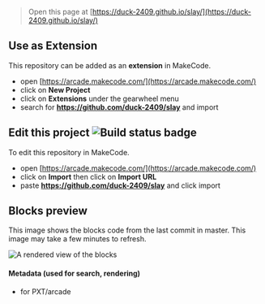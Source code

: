  


> Open this page at [https://duck-2409.github.io/slay/](https://duck-2409.github.io/slay/)

## Use as Extension

This repository can be added as an **extension** in MakeCode.

* open [https://arcade.makecode.com/](https://arcade.makecode.com/)
* click on **New Project**
* click on **Extensions** under the gearwheel menu
* search for **https://github.com/duck-2409/slay** and import

## Edit this project ![Build status badge](https://github.com/duck-2409/slay/workflows/MakeCode/badge.svg)

To edit this repository in MakeCode.

* open [https://arcade.makecode.com/](https://arcade.makecode.com/)
* click on **Import** then click on **Import URL**
* paste **https://github.com/duck-2409/slay** and click import

## Blocks preview

This image shows the blocks code from the last commit in master.
This image may take a few minutes to refresh.

![A rendered view of the blocks](https://github.com/duck-2409/slay/raw/master/.github/makecode/blocks.png)

#### Metadata (used for search, rendering)

* for PXT/arcade
<script src="https://makecode.com/gh-pages-embed.js"></script><script>makeCodeRender("{{ site.makecode.home_url }}", "{{ site.github.owner_name }}/{{ site.github.repository_name }}");</script>
